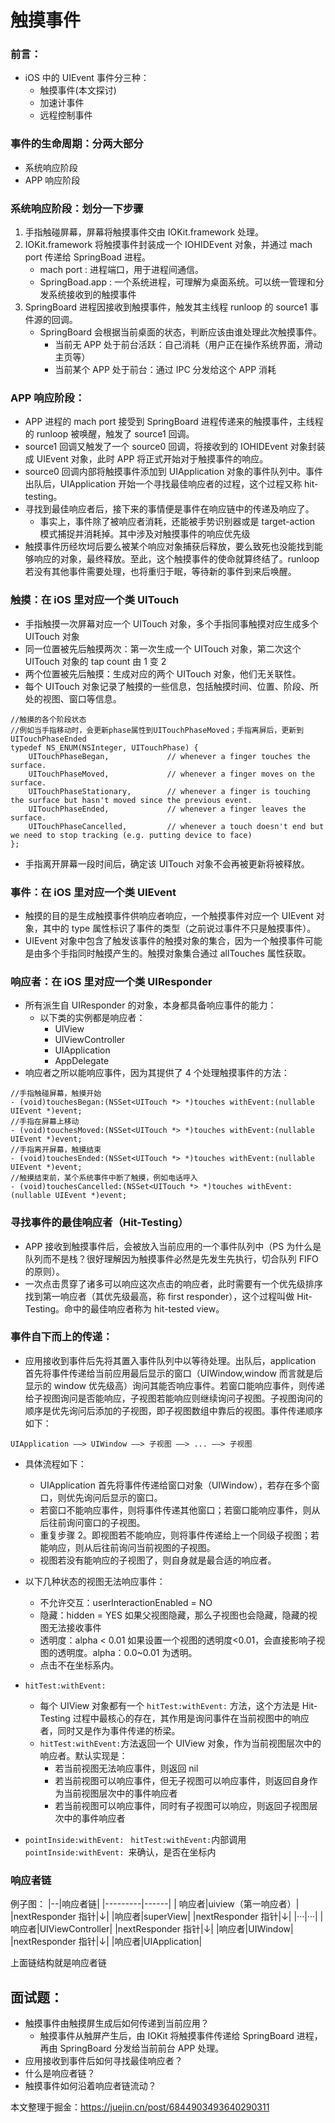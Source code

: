 # 触摸事件

### 前言：

- iOS 中的 UIEvent 事件分三种：
  - 触摸事件(本文探讨)
  - 加速计事件
  - 远程控制事件

### 事件的生命周期：分两大部分

- 系统响应阶段
- APP 响应阶段

### 系统响应阶段：划分一下步骤

1. 手指触碰屏幕，屏幕将触摸事件交由 IOKit.framework 处理。
2. IOKit.framework 将触摸事件封装成一个 IOHIDEvent 对象，并通过 mach port 传递给 SpringBoad 进程。
   - mach port : 进程端口，用于进程间通信。
   - SpringBoad.app : 一个系统进程，可理解为桌面系统。可以统一管理和分发系统接收到的触摸事件
3. SpringBoard 进程因接收到触摸事件，触发其主线程 runloop 的 source1 事件源的回调。
   - SpringBoard 会根据当前桌面的状态，判断应该由谁处理此次触摸事件。
     - 当前无 APP 处于前台活跃：自己消耗（用户正在操作系统界面，滑动主页等）
     - 当前某个 APP 处于前台：通过 IPC 分发给这个 APP 消耗

### APP 响应阶段：

- APP 进程的 mach port 接受到 SpringBoard 进程传递来的触摸事件，主线程的 runloop 被唤醒，触发了 source1 回调。
- source1 回调又触发了一个 source0 回调，将接收到的 IOHIDEvent 对象封装成 UIEvent 对象，此时 APP 将正式开始对于触摸事件的响应。
- source0 回调内部将触摸事件添加到 UIApplication 对象的事件队列中。事件出队后，UIApplication 开始一个寻找最佳响应者的过程，这个过程又称 hit-testing。
- 寻找到最佳响应者后，接下来的事情便是事件在响应链中的传递及响应了。
  - 事实上，事件除了被响应者消耗，还能被手势识别器或是 target-action 模式捕捉并消耗掉。其中涉及对触摸事件的响应优先级
- 触摸事件历经坎坷后要么被某个响应对象捕获后释放，要么致死也没能找到能够响应的对象，最终释放。至此，这个触摸事件的使命就算终结了。runloop 若没有其他事件需要处理，也将重归于眠，等待新的事件到来后唤醒。

### 触摸：在 iOS 里对应一个类 UITouch

- 手指触摸一次屏幕对应一个 UITouch 对象，多个手指同事触摸对应生成多个 UITouch 对象
- 同一位置被先后触摸两次：第一次生成一个 UITouch 对象，第二次这个 UITouch 对象的 tap count 由 1 变 2
- 两个位置被先后触摸：生成对应的两个 UITouch 对象，他们无关联性。
- 每个 UITouch 对象记录了触摸的一些信息，包括触摸时间、位置、阶段、所处的视图、窗口等信息。

```
//触摸的各个阶段状态
//例如当手指移动时，会更新phase属性到UITouchPhaseMoved；手指离屏后，更新到UITouchPhaseEnded
typedef NS_ENUM(NSInteger, UITouchPhase) {
    UITouchPhaseBegan,             // whenever a finger touches the surface.
    UITouchPhaseMoved,             // whenever a finger moves on the surface.
    UITouchPhaseStationary,        // whenever a finger is touching the surface but hasn't moved since the previous event.
    UITouchPhaseEnded,             // whenever a finger leaves the surface.
    UITouchPhaseCancelled,         // whenever a touch doesn't end but we need to stop tracking (e.g. putting device to face)
};
```

- 手指离开屏幕一段时间后，确定该 UITouch 对象不会再被更新将被释放。

### 事件：在 iOS 里对应一个类 UIEvent

- 触摸的目的是生成触摸事件供响应者响应，一个触摸事件对应一个 UIEvent 对象，其中的 type 属性标识了事件的类型（之前说过事件不只是触摸事件）。
- UIEvent 对象中包含了触发该事件的触摸对象的集合，因为一个触摸事件可能是由多个手指同时触摸产生的。触摸对象集合通过 allTouches 属性获取。

### 响应者：在 iOS 里对应一个类 UIResponder

- 所有派生自 UIResponder 的对象，本身都具备响应事件的能力：
  - 以下类的实例都是响应者：
    - UIView
    - UIViewController
    - UIApplication
    - AppDelegate
- 响应者之所以能响应事件，因为其提供了 4 个处理触摸事件的方法：

```
//手指触碰屏幕，触摸开始
- (void)touchesBegan:(NSSet<UITouch *> *)touches withEvent:(nullable UIEvent *)event;
//手指在屏幕上移动
- (void)touchesMoved:(NSSet<UITouch *> *)touches withEvent:(nullable UIEvent *)event;
//手指离开屏幕，触摸结束
- (void)touchesEnded:(NSSet<UITouch *> *)touches withEvent:(nullable UIEvent *)event;
//触摸结束前，某个系统事件中断了触摸，例如电话呼入
- (void)touchesCancelled:(NSSet<UITouch *> *)touches withEvent:(nullable UIEvent *)event;
```

### 寻找事件的最佳响应者（Hit-Testing）

- APP 接收到触摸事件后，会被放入当前应用的一个事件队列中（PS 为什么是队列而不是栈？很好理解因为触摸事件必然是先发生先执行，切合队列 FIFO 的原则）。
- 一次点击贯穿了诸多可以响应这次点击的响应者，此时需要有一个优先级排序找到第一响应者（其优先级最高，称 first responder），这个过程叫做 Hit-Testing。命中的最佳响应者称为 hit-tested view。

### 事件自下而上的传递：

- 应用接收到事件后先将其置入事件队列中以等待处理。出队后，application 首先将事件传递给当前应用最后显示的窗口（UIWindow,window 而言就是后显示的 window 优先级高）询问其能否响应事件。若窗口能响应事件，则传递给子视图询问是否能响应，子视图若能响应则继续询问子视图。子视图询问的顺序是优先询问后添加的子视图，即子视图数组中靠后的视图。事件传递顺序如下：

```
UIApplication ——> UIWindow ——> 子视图 ——> ... ——> 子视图
```

- 具体流程如下：
  - UIApplication 首先将事件传递给窗口对象（UIWindow），若存在多个窗口，则优先询问后显示的窗口。
  - 若窗口不能响应事件，则将事件传递其他窗口；若窗口能响应事件，则从后往前询问窗口的子视图。
  - 重复步骤 2。即视图若不能响应，则将事件传递给上一个同级子视图；若能响应，则从后往前询问当前视图的子视图。
  - 视图若没有能响应的子视图了，则自身就是最合适的响应者。
- 以下几种状态的视图无法响应事件：

  - 不允许交互：userInteractionEnabled = NO
  - 隐藏：hidden = YES 如果父视图隐藏，那么子视图也会隐藏，隐藏的视图无法接收事件
  - 透明度：alpha < 0.01 如果设置一个视图的透明度<0.01，会直接影响子视图的透明度。alpha：0.0~0.01 为透明。
  - 点击不在坐标系内。

- `hitTest:withEvent:`

  - 每个 UIView 对象都有一个 `hitTest:withEvent:` 方法，这个方法是 Hit-Testing 过程中最核心的存在，其作用是询问事件在当前视图中的响应者，同时又是作为事件传递的桥梁。
  - `hitTest:withEvent:`方法返回一个 UIView 对象，作为当前视图层次中的响应者。默认实现是：
    - 若当前视图无法响应事件，则返回 nil
    - 若当前视图可以响应事件，但无子视图可以响应事件，则返回自身作为当前视图层次中的事件响应者
    - 若当前视图可以响应事件，同时有子视图可以响应，则返回子视图层次中的事件响应者

- `pointInside:withEvent: `
  `hitTest:withEvent:`内部调用`pointInside:withEvent: `来确认，是否在坐标内

### 响应者链

例子图：
|--|响应者链|
|---------|------|
| 响应者|uiview（第一响应者）|
|nextResponder 指针|↓|
|响应者|superView|
|nextResponder 指针|↓|
|···|···|
|响应者|UIViewController|
|nextResponder 指针|↓|
|响应者|UIWindow|
|nextResponder 指针|↓|
|响应者|UIApplication|

上面链结构就是响应者链

## 面试题：

- 触摸事件由触摸屏生成后如何传递到当前应用？
  - 触摸事件从触屏产生后，由 IOKit 将触摸事件传递给 SpringBoard 进程，再由 SpringBoard 分发给当前前台 APP 处理。
- 应用接收到事件后如何寻找最佳响应者？
- 什么是响应者链？
- 触摸事件如何沿着响应者链流动？

本文整理于掘金：https://juejin.cn/post/6844903493640290311
